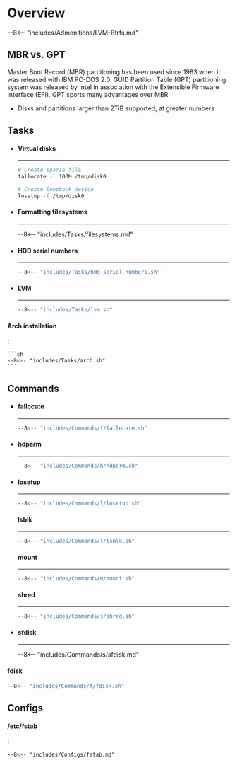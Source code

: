 # Overview

--8<-- "includes/Admonitions/LVM-Btrfs.md"


## MBR vs. GPT

Master Boot Record (MBR) partitioning has been used since 1983 when it was released with IBM PC-DOS 2.0.
GUID Partition Table (GPT) partitioning system was released by Intel in association with the Extensible Firmware Interface (EFI).
GPT sports many advantages over MBR:

- Disks and partitions larger than 2TiB supported, at greater numbers

## Tasks

<div class="grid cards" markdown>

-   #### Virtual disks

    ---

    ```sh title="Create virtual disks"
    # Create sparse file
    fallocate -l 100M /tmp/disk0    

    # Create loopback device
    losetup -f /tmp/disk0           
    ```

-   #### Formatting filesystems

    ---

    --8<-- "includes/Tasks/filesystems.md"

-   #### HDD serial numbers

    ---

    ```sh
    --8<-- "includes/Tasks/hdd-serial-numbers.sh"
    ```

-   #### LVM

    ---

    ```sh title="LVM"
    --8<-- "includes/Tasks/lvm.sh"
    ```

</div>

#### Arch installation
:   

    ```sh
    --8<-- "includes/Tasks/arch.sh"
    ```

## Commands

<div class="grid cards" markdown>

-   #### fallocate

    ---

    ```sh
    --8<-- "includes/Commands/f/fallocate.sh"
    ```

-   #### hdparm

    ---

    ```sh
    --8<-- "includes/Commands/h/hdparm.sh"
    ```

-   #### losetup

    ---

    ```sh
    --8<-- "includes/Commands/l/losetup.sh"
    ```

    #### lsblk

    ---

    ```sh
    --8<-- "includes/Commands/l/lsblk.sh"
    ```

    #### mount

    ---

    ```sh
    --8<-- "includes/Commands/m/mount.sh"
    ```

    #### shred

    ---

    ```sh
    --8<-- "includes/Commands/s/shred.sh"
    ```


-   #### sfdisk

    ---

    --8<-- "includes/Commands/s/sfdisk.md"


</div>

#### fdisk

```sh
--8<-- "includes/Commands/f/fdisk.sh"
```

## Configs

#### /etc/fstab
:   

    --8<-- "includes/Configs/fstab.md"
